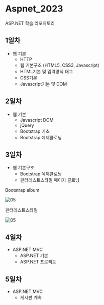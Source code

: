 # Aspnet_2023
ASP.NET 학습 리포지토리

## 1일차
- 웹 기본
	- HTTP
	- 웹 기본구조 (HTML5, CSS3, Javascript)
	- HTML기본 및 입력양식 태그
	- CSS기본
	- Javascript기본 및 DOM
	
## 2일차
- 웹 기본
	- Javascript DOM
	- jQuery
	- Bootstrap 기초
	- Bootstrap 예제클로닝
	
## 3일차
- 웹 기본구조
	- Bootstrap 예제클로닝
	- 핀터레스트스타일 페이지 클로닝

Bootstrap album

![05](https://github.com/JeongJaeAhn/Aspnet_2023/blob/main/images/bootstrapalbum.gif)

핀터레스트스타일

![05](https://github.com/JeongJaeAhn/Aspnet_2023/blob/main/images/pinterest.gif)

## 4일차
- ASP.NET MVC
	- ASP.NET 기본
	- ASP.NET 프로젝트
	
	
## 5일차
- ASP.NET MVC
	- 게시판 계속